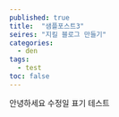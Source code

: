 ```yaml
---
published: true
title:  "샘플포스트3"
seires: "지킬 블로그 만들기"
categories:
  - den
tags:
  - test
toc: false
---
```


안녕하세요
수정일 표기 테스트
